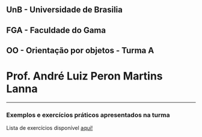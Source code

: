 ## UnB - Universidade de Brasilia
## FGA - Faculdade do Gama
## OO - Orientação por objetos - Turma A 
# Prof. André Luiz Peron Martins Lanna

---

### Exemplos e exercícios práticos apresentados na turma

Lista de exercícios disponível [aqui!][listaExerciciosOO]










[listaExerciciosOO]: https://docs.google.com/document/d/1_omK3Vw3hKaDVAPfDBStJXbYji0YKJ3KqC3Xnd3OOoU/edit?usp=sharing
